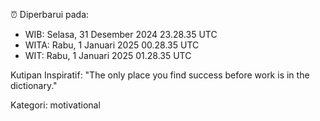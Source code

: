 ⏰ Diperbarui pada:
- WIB: Selasa, 31 Desember 2024 23.28.35 UTC
- WITA: Rabu, 1 Januari 2025 00.28.35 UTC
- WIT: Rabu, 1 Januari 2025 01.28.35 UTC

Kutipan Inspiratif:
"The only place you find success before work is in the dictionary."


Kategori: motivational

